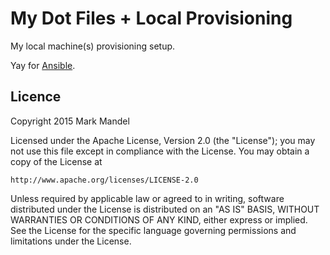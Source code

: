 My Dot Files + Local Provisioning
===================================

My local machine(s) provisioning setup.

Yay for [Ansible](http://www.ansibleworks.com/).

## Licence

Copyright 2015 Mark Mandel

Licensed under the Apache License, Version 2.0 (the "License");
you may not use this file except in compliance with the License.
You may obtain a copy of the License at

    http://www.apache.org/licenses/LICENSE-2.0

Unless required by applicable law or agreed to in writing, software
distributed under the License is distributed on an "AS IS" BASIS,
WITHOUT WARRANTIES OR CONDITIONS OF ANY KIND, either express or implied.
See the License for the specific language governing permissions and
limitations under the License.